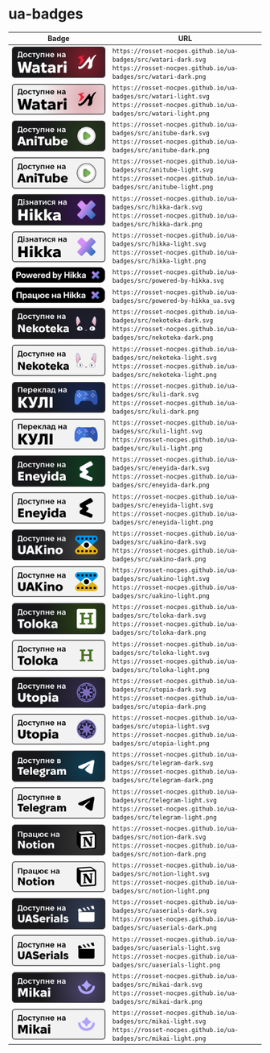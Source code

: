# ua-badges

| Badge                                               | URL                                                                                                                                           |
| --------------------------------------------------- | --------------------------------------------------------------------------------------------------------------------------------------------- |
| ![Watari-Dark](src/watari-dark.svg)                 | `https://rosset-nocpes.github.io/ua-badges/src/watari-dark.svg` <br/> `https://rosset-nocpes.github.io/ua-badges/src/watari-dark.png`         |
| ![Watari-Light](src/watari-light.svg)               | `https://rosset-nocpes.github.io/ua-badges/src/watari-light.svg` <br/> `https://rosset-nocpes.github.io/ua-badges/src/watari-light.png`       |
| ![AniTube-Dark](src/anitube-dark.svg)               | `https://rosset-nocpes.github.io/ua-badges/src/anitube-dark.svg` <br/> `https://rosset-nocpes.github.io/ua-badges/src/anitube-dark.png`       |
| ![AniTube-Light](src/anitube-light.svg)             | `https://rosset-nocpes.github.io/ua-badges/src/anitube-light.svg` <br/> `https://rosset-nocpes.github.io/ua-badges/src/anitube-light.png`     |
| ![Hikka-Dark](src/hikka-dark.svg)                   | `https://rosset-nocpes.github.io/ua-badges/src/hikka-dark.svg` <br/> `https://rosset-nocpes.github.io/ua-badges/src/hikka-dark.png`           |
| ![Hikka-Light](src/hikka-light.svg)                 | `https://rosset-nocpes.github.io/ua-badges/src/hikka-light.svg` <br/> `https://rosset-nocpes.github.io/ua-badges/src/hikka-light.png`         |
| ![Powered-by-Hikka](src/powered-by-hikka.svg)       | `https://rosset-nocpes.github.io/ua-badges/src/powered-by-hikka.svg`                                                                          |
| ![Powered-by-Hikka_ua](src/powered-by-hikka_ua.svg) | `https://rosset-nocpes.github.io/ua-badges/src/powered-by-hikka_ua.svg`                                                                       |
| ![Nekoteka-Dark](src/nekoteka-dark.svg)             | `https://rosset-nocpes.github.io/ua-badges/src/nekoteka-dark.svg` <br/> `https://rosset-nocpes.github.io/ua-badges/src/nekoteka-dark.png`     |
| ![Nekoteka-Light](src/nekoteka-light.svg)           | `https://rosset-nocpes.github.io/ua-badges/src/nekoteka-light.svg` <br/> `https://rosset-nocpes.github.io/ua-badges/src/nekoteka-light.png`   |
| ![Kuli-Dark](src/kuli-dark.svg)                     | `https://rosset-nocpes.github.io/ua-badges/src/kuli-dark.svg` <br/> `https://rosset-nocpes.github.io/ua-badges/src/kuli-dark.png`             |
| ![Kuli-Light](src/kuli-light.svg)                   | `https://rosset-nocpes.github.io/ua-badges/src/kuli-light.svg` <br/> `https://rosset-nocpes.github.io/ua-badges/src/kuli-light.png`           |
| ![Eneyida-Dark](src/eneyida-dark.svg)               | `https://rosset-nocpes.github.io/ua-badges/src/eneyida-dark.svg` <br/> `https://rosset-nocpes.github.io/ua-badges/src/eneyida-dark.png`       |
| ![Eneyida-Light](src/eneyida-light.svg)             | `https://rosset-nocpes.github.io/ua-badges/src/eneyida-light.svg` <br/> `https://rosset-nocpes.github.io/ua-badges/src/eneyida-light.png`     |
| ![UAKino-Dark](src/uakino-dark.svg)                 | `https://rosset-nocpes.github.io/ua-badges/src/uakino-dark.svg` <br/> `https://rosset-nocpes.github.io/ua-badges/src/uakino-dark.png`         |
| ![UAKino-Light](src/uakino-light.svg)               | `https://rosset-nocpes.github.io/ua-badges/src/uakino-light.svg` <br/> `https://rosset-nocpes.github.io/ua-badges/src/uakino-light.png`       |
| ![Toloka-Dark](src/toloka-dark.svg)                 | `https://rosset-nocpes.github.io/ua-badges/src/toloka-dark.svg` <br/> `https://rosset-nocpes.github.io/ua-badges/src/toloka-dark.png`         |
| ![Toloka-Light](src/toloka-light.svg)               | `https://rosset-nocpes.github.io/ua-badges/src/toloka-light.svg` <br/> `https://rosset-nocpes.github.io/ua-badges/src/toloka-light.png`       |
| ![Utopia-Dark](src/utopia-dark.svg)                 | `https://rosset-nocpes.github.io/ua-badges/src/utopia-dark.svg` <br/> `https://rosset-nocpes.github.io/ua-badges/src/utopia-dark.png`         |
| ![Utopia-Light](src/utopia-light.svg)               | `https://rosset-nocpes.github.io/ua-badges/src/utopia-light.svg` <br/> `https://rosset-nocpes.github.io/ua-badges/src/utopia-light.png`       |
| ![Telegram-Dark](src/telegram-dark.svg)             | `https://rosset-nocpes.github.io/ua-badges/src/telegram-dark.svg` <br/> `https://rosset-nocpes.github.io/ua-badges/src/telegram-dark.png`     |
| ![Telegram-Light](src/telegram-light.svg)           | `https://rosset-nocpes.github.io/ua-badges/src/telegram-light.svg` <br/> `https://rosset-nocpes.github.io/ua-badges/src/telegram-light.png`   |
| ![Notion-Dark](src/notion-dark.svg)                 | `https://rosset-nocpes.github.io/ua-badges/src/notion-dark.svg` <br/> `https://rosset-nocpes.github.io/ua-badges/src/notion-dark.png`         |
| ![Notion-Light](src/notion-light.svg)               | `https://rosset-nocpes.github.io/ua-badges/src/notion-light.svg` <br/> `https://rosset-nocpes.github.io/ua-badges/src/notion-light.png`       |
| ![UASerials-Dark](src/uaserials-dark.svg)           | `https://rosset-nocpes.github.io/ua-badges/src/uaserials-dark.svg` <br/> `https://rosset-nocpes.github.io/ua-badges/src/uaserials-dark.png`   |
| ![UASerials-Light](src/uaserials-light.svg)         | `https://rosset-nocpes.github.io/ua-badges/src/uaserials-light.svg` <br/> `https://rosset-nocpes.github.io/ua-badges/src/uaserials-light.png` |
| ![Mikai-Dark](src/mikai-dark.svg)                   | `https://rosset-nocpes.github.io/ua-badges/src/mikai-dark.svg` <br/> `https://rosset-nocpes.github.io/ua-badges/src/mikai-dark.png`           |
| ![Mikai-Light](src/mikai-light.svg)                 | `https://rosset-nocpes.github.io/ua-badges/src/mikai-light.svg` <br/> `https://rosset-nocpes.github.io/ua-badges/src/mikai-light.png`         |
